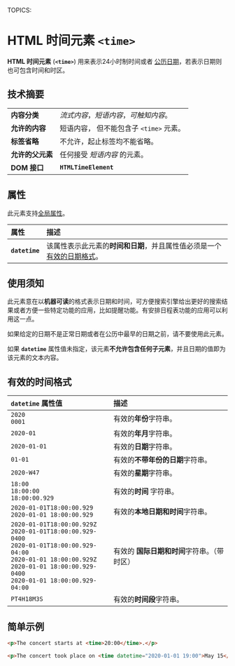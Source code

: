 TOPICS: <time>

# HTML 时间元素 `<time>`

**HTML 时间元素** (**`<time>`**) 用来表示24小时制时间或者 [公历日期](http://en.wikipedia.org/wiki/Gregorian_calendar)，若表示日期则也可包含时间和时区。

## 技术摘要

|  |  |
| :-- | :-- |
| **内容分类** | *流式内容*，*短语内容*，*可触知内容*。 |
| **允许的内容** | 短语内容， 但不能包含子 `<time>` 元素。 |
| **标签省略** | 不允许，起止标签均不能省略。 |
| **允许的父元素** | 任何接受 *短语内容* 的元素。 |
| **DOM 接口** | **`HTMLTimeElement`** |

## 属性

此元素支持[全局属性](/zh-hans/webfrontend/HTML_Global_Attributes)。

| 属性 | 描述 |
| :-- | :-- |
| **`datetime`** | 该属性表示此元素的**时间和日期**，并且属性值必须是一个[有效的日期格式](http://www.w3.org/TR/html5/common-microsyntaxes.html#valid-date-string-with-optional-time)。|

## 使用须知

此元素意在以**机器可读**的格式表示日期和时间，可方便搜索引擎给出更好的搜索结果或者方便一些特定功能的应用，比如提醒功能。有安排日程表功能的应用可以利用这一点。

如果给定的日期不是正常日期或者在公历中最早的日期之前，请不要使用此元素。

如果 **`datetime`** 属性值未指定，该元素**不允许包含任何子元素**，并且日期的值即为该元素的文本内容。

## 有效的时间格式

| `datetime` 属性值 | 描述 |
| :-- | :-- |
| `2020`<br>`0001` | 有效的**年份**字符串。|
| `2020-01` | 有效的**年月**字符串。|
| `2020-01-01` | 有效的**日期**字符串。|
| `01-01` | 有效的**不带年份的日期**字符串。|
| `2020-W47` | 有效的**星期**字符串。|
| `18:00`<br>`18:00:00`<br>`18:00:00.929` | 有效的**时间** 字符串。|
| `2020-01-01T18:00:00.929`<br>`2020-01-01 18:00:00.929` | 有效的**本地日期和时间**字符串。|
| `2020-01-01T18:00:00.929Z`<br>`2020-01-01T18:00:00.929-0400`<br>`2020-01-01T18:00:00.929-04:00`<br>`2020-01-01 18:00:00.929Z`<br>`2020-01-01 18:00:00.929-0400`<br>`2020-01-01 18:00:00.929-04:00` | 有效的 **国际日期和时间**字符串。（带时区）|
| `PT4H18M3S` | 有效的**时间段**字符串。|

## 简单示例

```html
<p>The concert starts at <time>20:00</time>.</p>

<p>The concert took place on <time datetime="2020-01-01 19:00">May 15</time>.</p>
```
